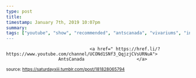 ```yaml
---
type: post
title: 
timestamp: January 7th, 2019 10:07pm
summary: 
tags: ["youtube", "show", "recommended", "antscanada", "vivariums", "insect]
---
```


                
                
                
                
                
                                    <a href=" https://href.li/?https://www.youtube.com/channel/UCONd1SNf3_QqjzjCVsURNuA">
                        AntsCanada                    </a>
                
                
                
                                
<small>source: https://saturdayxiii.tumblr.com/post/181828065794</small>